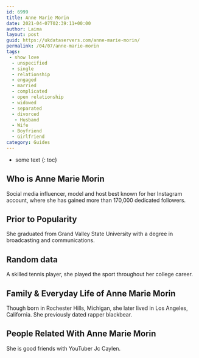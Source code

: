 ```yaml
---
id: 6999
title: Anne Marie Morin
date: 2021-04-07T02:39:11+00:00
author: Laima
layout: post
guid: https://ukdataservers.com/anne-marie-morin/
permalink: /04/07/anne-marie-morin
tags:
 - show love
  - unspecified
  - single
  - relationship
  - engaged
  - married
  - complicated
  - open relationship
  - widowed
  - separated
  - divorced
   - Husband
  - Wife
  - Boyfriend
  - Girlfriend
category: Guides
---
```


* some text
{: toc}


## Who is Anne Marie Morin
                  
                  
                  
Social media influencer, model and host best known for her Instagram account, where she has gained more than 170,000 dedicated followers.
                  
              
            
              
            
                
                
                
## Prior to Popularity
                  
                  
                  
She graduated from Grand Valley State University with a degree in broadcasting and communications.
                  
              
            
              
            
                
                
                
## Random data
                  
                  
                  
A skilled tennis player, she played the sport throughout her college career.
                  
              
            
              
            
                
                
                
## Family & Everyday Life of Anne Marie Morin
                  
                  
                  
Though born in Rochester Hills, Michigan, she later lived in Los Angeles, California. She previously dated rapper blackbear.
                  
              
            
              
            
                
                
                
## People Related With Anne Marie Morin
                  
                  
                  
She is good friends with YouTuber Jc Caylen.
                  
              
            
              
            
                
              
            
              
              
            
            
              
            
          
          
          
